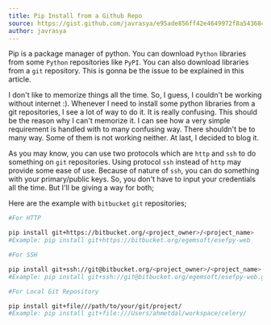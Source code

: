```yaml
---
title: Pip Install from a Github Repo
source: https://gist.github.com/javrasya/e95ade856ff42e4649972f8a54368459
author: javrasya
---
```

Pip is a package manager of python. You can download `Python` libraries from some `Python` repositories like `PyPI`. You can also download libraries from a `git` repository. This is gonna be the issue to be explained in this article.

I don't like to memorize things all the time. So, I guess, I couldn't be working without internet :). Whenever I need to install some python libraries from a git repositories, I see a lot of way to do it. It is really confusing. This should be the reason why I can't memorize it. I can see how a very simple requirement is handled with to many confusing way. There shouldn't be to many way. Some of them is not working neither. At last, I decided to blog it.

As you may know, you can use two protocols which are `http` and `ssh` to do something on `git` repositories. Using protocol `ssh` instead of `http` may provide some ease of use. Because of nature of `ssh`, you can do something with your primary/public keys. So, you don't have to input your credentials all the time. But I'll be giving a way for both;

Here are the example with `bitbucket` `git` repositories;

```bash
#For HTTP

pip install git+https://bitbucket.org/<project_owner>/<project_name>
#Example: pip install git+https://bitbucket.org/egemsoft/esefpy-web
```

```bash
#For SSH

pip install git+ssh://git@bitbucket.org/<project_owner>/<project_name>.git/
#Example: pip install git+ssh://git@bitbucket.org/egemsoft/esefpy-web.git
```

```bash
#For Local Git Repository

pip install git+file///path/to/your/git/project/
#Example: pip install git+file:///Users/ahmetdal/workspace/celery/
```

